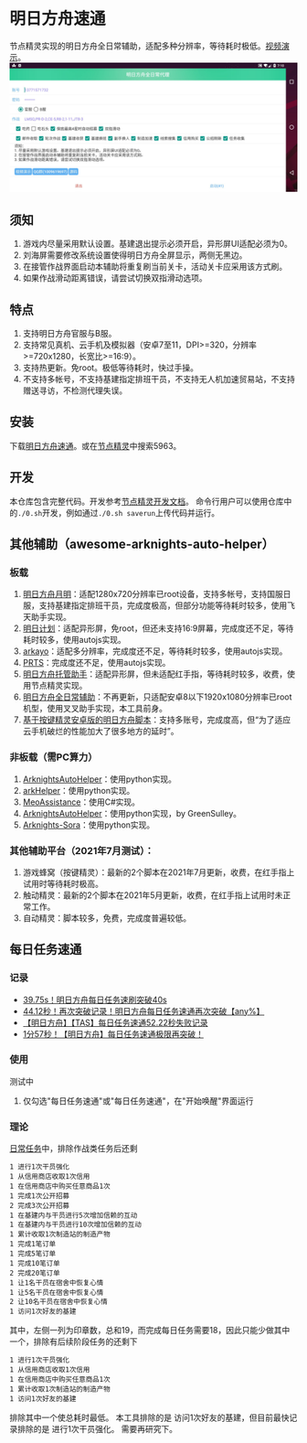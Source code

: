# 明日方舟速通

节点精灵实现的明日方舟全日常辅助，适配多种分辨率，等待耗时极低。[视频演示](https://www.bilibili.com/video/BV1DL411t7n2)。
![](./flameshot.jpg)

## 须知

1. 游戏内尽量采用默认设置。基建退出提示必须开启，异形屏UI适配必须为0。
1. 刘海屏需要修改系统设置使得明日方舟全屏显示，两侧无黑边。
1. 在接管作战界面启动本辅助将重复刷当前关卡，活动关卡应采用该方式刷。
1. 如果作战滑动距离错误，请尝试切换双指滑动选项。

## 特点

1. 支持明日方舟官服与B服。
1. 支持常见真机、云手机及模拟器（安卓7至11，DPI>=320，分辨率>=720x1280，长宽比>=16:9）。
1. 支持热更新。免root。极低等待耗时，快过手操。
1. 不支持多帐号，不支持基建指定排班干员，不支持无人机加速贸易站，不支持赠送寻访，不检测代理失误。

## 安装

下载[明日方舟速通](https://github.com/tkkcc/arknights/releases/latest/download/arknightsspeedrun.apk)。或在[节点精灵](http://card.nspirit.cn/getApk)中搜索5963。

## 开发

本仓库包含完整代码。开发参考[节点精灵开发文档](http://www.nspirit.cn/api)。
命令行用户可以使用仓库中的`./0.sh`开发，例如通过`./0.sh saverun`上传代码并运行。

## 其他辅助（awesome-arknights-auto-helper）

### 板载

1. [明日方舟月明](https://www.aistool.com/)：适配1280x720分辨率已root设备，支持多帐号，支持国服日服，支持基建指定排班干员，完成度极高，但部分功能等待耗时较多，使用飞天助手实现。
1. [明日计划](https://space.bilibili.com/271091178/video)：适配异形屏，免root，但还未支持16:9屏幕，完成度还不足，等待耗时较多，使用autojs实现。
1. [arkayo](https://github.com/mslxl/arkayo)：适配多分辨率，完成度还不足，等待耗时较多，使用autojs实现。
1. [PRTS](https://github.com/AgainstEntropy/PRTS)：完成度还不足，使用autojs实现。
1. [明日方舟托管助手](https://www.bilibili.com/video/BV1kA41147HA)：适配异形屏，但未适配红手指，等待耗时较多，收费，使用节点精灵实现。
1. [明日方舟全日常辅助](https://github.com/tkkcc/arknights/tree/xxzhushou)：不再更新，只适配安卓8以下1920x1080分辨率已root机型，使用叉叉助手实现，本工具前身。
1. [基于按键精灵安卓版的明日方舟脚本](https://github.com/Lancarus/a-mobile-anjian-script-for-arknight)：支持多账号，完成度高，但“为了适应云手机破烂的性能加大了很多地方的延时”。

### 非板载（需PC算力）

1. [ArknightsAutoHelper](https://github.com/ninthDevilHAUNSTER/ArknightsAutoHelper)：使用python实现。
1. [arkHelper](https://github.com/MangetsuC/arkHelper)：使用python实现。
1. [MeoAssistance](https://github.com/MistEO/MeoAssistance)：使用C#实现。
1. [ArknightsAutoHelper](https://github.com/GreenSulley/ArknightsAutoHelper)：使用python实现，by GreenSulley。
1. [Arknights-Sora](https://github.com/zsppp/Arknights-Sora)：使用python实现。

### 其他辅助平台（2021年7月测试）：

1. 游戏蜂窝（按键精灵）：最新的2个脚本在2021年7月更新，收费，在红手指上试用时等待耗时极高。
1. 触动精灵：最新的2个脚本在2021年5月更新，收费，在红手指上试用时未正常工作。
1. 自动精灵：脚本较多，免费，完成度普遍较低。

## 每日任务速通

### 记录

- [39.75s！明日方舟每日任务速刷突破40s](https://www.bilibili.com/video/BV1Ky4y1572P)
- [44.12秒！再次突破记录！明日方舟每日任务速通再次突破【any%】](https://www.bilibili.com/video/BV1zh411i7ea)
- [【明日方舟】【TAS】每日任务速通52.22秒失败记录](https://www.bilibili.com/video/BV1i44y1k7Nx)
- [1分57秒！【明日方舟】每日任务速通极限再突破！](https://www.bilibili.com/video/BV1P341167fe)

### 使用

测试中

1. 仅勾选"每日任务速通"或"每日任务速通"，在"开始唤醒"界面运行

### 理论

[日常任务](http://prts.wiki/w/%E4%BB%BB%E5%8A%A1%E5%88%97%E8%A1%A8)中，排除作战类任务后还剩
```txt
1 进行1次干员强化
1 从信用商店收取1次信用
1 在信用商店中购买任意商品1次
1 完成1次公开招募
2 完成3次公开招募
1 在基建内与干员进行5次增加信赖的互动
1 在基建内与干员进行10次增加信赖的互动
1 累计收取1次制造站的制造产物
1 完成1笔订单
1 完成5笔订单
1 完成10笔订单
2 完成20笔订单
1 让1名干员在宿舍中恢复心情
1 让5名干员在宿舍中恢复心情
2 让10名干员在宿舍中恢复心情
1 访问1次好友的基建
```
其中，左侧一列为印章数，总和19，而完成每日任务需要18，因此只能少做其中一个，排除有后续阶段任务的还剩下
```txt
1 进行1次干员强化
1 从信用商店收取1次信用
1 在信用商店中购买任意商品1次
1 累计收取1次制造站的制造产物
1 访问1次好友的基建
```
排除其中一个使总耗时最低。
本工具排除的是 访问1次好友的基建，但目前最快记录排除的是 进行1次干员强化。
需要再研究下。

